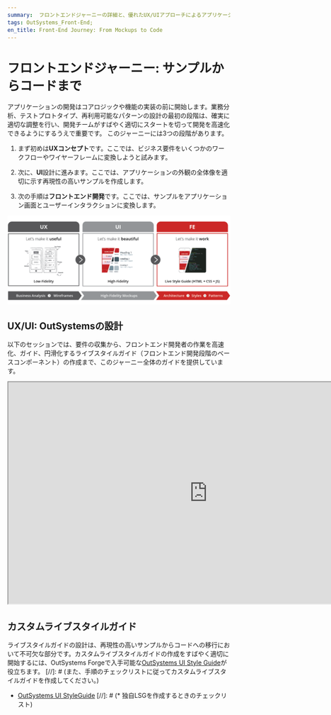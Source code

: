 ```yaml
---
summary:  フロントエンドジャーニーの詳細と、優れたUX/UIアプローチによるアプリケーション開発の高速化と円滑化によるメリットについて説明しています。 
tags: OutSystems_Front-End; 
en_title: Front-End Journey: From Mockups to Code
---
```


# フロントエンドジャーニー:  サンプルからコードまで

アプリケーションの開発はコアロジックや機能の実装の前に開始します。業務分析、テストプロトタイプ、再利用可能なパターンの設計の最初の段階は、確実に適切な調整を行い、開発チームがすばやく適切にスタートを切って開発を高速化できるようにするうえで重要です。
このジャーニーには3つの段階があります。

1.  まず初めは**UXコンセプト**です。ここでは、ビジネス要件をいくつかのワークフローやワイヤーフレームに変換しようと試みます。

1.  次に、**UI**設計に進みます。ここでは、アプリケーションの外観の全体像を適切に示す再現性の高いサンプルを作成します。

1.  次の手順は**フロントエンド開発**です。ここでは、サンプルをアプリケーション画面とユーザーインタラクションに変換します。

![フロントエンドジャーニー](images/front-end-journey.png)


## UX/UI:  OutSystemsの設計

以下のセッションでは、要件の収集から、フロントエンド開発者の作業を高速化、ガイド、円滑化するライブスタイルガイド（フロントエンド開発段階のベースコンポーネント）の作成まで、このジャーニー全体のガイドを提供しています。

<iframe markdown="1" width="900" height="500"
src="https://www.youtube.com/embed/8ih45xQm8Gs">
</iframe>

## カスタムライブスタイルガイド

ライブスタイルガイドの設計は、再現性の高いサンプルからコードへの移行において不可欠な部分です。カスタムライブスタイルガイドの作成をすばやく適切に開始するには、OutSystems Forgeで入手可能な[OutSystems UI Style Guide](https://www.outsystems.com/forge/component-overview/5119/outsystems-ui-style-guide)が役立ちます。 
[//]: # (また、手順のチェックリストに従ってカスタムライブスタイルガイドを作成してください。)

* [OutSystems UI StyleGuide](https://www.outsystems.com/forge/component-overview/5119/outsystems-ui-style-guide)
[//]: # (* 独自LSGを作成するときのチェックリスト)

